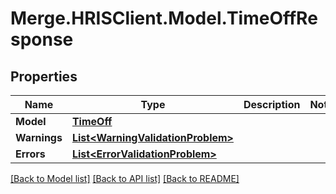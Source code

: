# Merge.HRISClient.Model.TimeOffResponse

## Properties

Name | Type | Description | Notes
------------ | ------------- | ------------- | -------------
**Model** | [**TimeOff**](TimeOff.md) |  | 
**Warnings** | [**List&lt;WarningValidationProblem&gt;**](WarningValidationProblem.md) |  | 
**Errors** | [**List&lt;ErrorValidationProblem&gt;**](ErrorValidationProblem.md) |  | 

[[Back to Model list]](../README.md#documentation-for-models) [[Back to API list]](../README.md#documentation-for-api-endpoints) [[Back to README]](../README.md)

